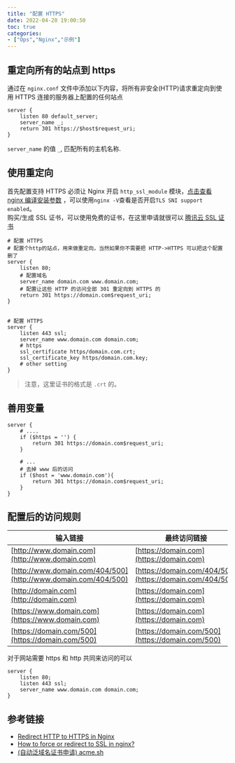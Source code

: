 ```yaml
---
title: "配置 HTTPS"
date: 2022-04-20 19:00:50
toc: true
categories:
- ["Ops","Nginx","示例"]
---
```


## 重定向所有的站点到 https
通过在 `nginx.conf` 文件中添加以下内容，将所有非安全(HTTP)请求重定向到使用 HTTPS 连接的服务器上配置的任何站点

```nginx
server {
    listen 80 default_server;
    server_name _;
    return 301 https://$host$request_uri;
}
```
`server_name` 的值 `_`, 匹配所有的主机名称.

## 使用重定向
首先配置支持 HTTPS 必须让 Nginx 开启 `http_ssl_module` 模块，[点击查看 nginx 编译安装参数](nginx_guide_nginx-configure-descriptions) ，可以使用`nginx -V`查看是否开启`TLS SNI support enabled`。<br />购买/生成 SSL 证书，可以使用免费的证书，在这里申请就很可以 [腾讯云 SSL 证书](https://console.cloud.tencent.com/ssl)
```nginx
# 配置 HTTPS
# 配置个http的站点，用来做重定向，当然如果你不需要把 HTTP->HTTPS 可以把这个配置删了
server {
    listen 80;
    # 配置域名
    server_name domain.com www.domain.com;
    # 配置让这些 HTTP 的访问全部 301 重定向到 HTTPS 的
    return 301 https://domain.com$request_uri;
}


# 配置 HTTPS
server {
    listen 443 ssl;
    server_name www.domain.com domain.com;
    # https
    ssl_certificate https/domain.com.crt;
    ssl_certificate_key https/domain.com.key;
    # other setting
}
```
> 注意，这里证书的格式是 `.crt` 的。


## 善用变量
```nginx
server {
    # ....
    if ($https = '') {
        return 301 https://domain.com$request_uri;
    }
  
    # ...
    # 去掉 www 后的访问
    if ($host = 'www.domain.com'){
        return 301 https://domain.com$request_uri;
    }
}
```

## 配置后的访问规则
| 输入链接 | 最终访问链接 |
| --- | --- |
| [http://www.domain.com](http://www.domain.com) | [https://domain.com](https://domain.com) |
| [http://www.domain.com/404/500](http://www.domain.com/404/500) | [https://domain.com/404/500](https://domain.com/404/500) |
| [http://domain.com](http://domain.com) | [https://domain.com](https://domain.com) |
| [https://www.domain.com](https://www.domain.com) | [https://domain.com](https://domain.com) |
| [https://domain.com/500](https://domain.com/500) | [https://domain.com/500](https://domain.com/500) |

对于网站需要 https 和 http 共同来访问的可以
```nginx
server {
    listen 80;
    listen 443 ssl;
    server_name www.domain.com domain.com;
}
```

## 参考链接

- [Redirect HTTP to HTTPS in Nginx](https://serversforhackers.com/c/redirect-http-to-https-nginx)
- [How to force or redirect to SSL in nginx?](https://serverfault.com/questions/250476/how-to-force-or-redirect-to-ssl-in-nginx)
- [(自动泛域名证书申请) acme.sh](https://github.com/Neilpang/acme.sh)

